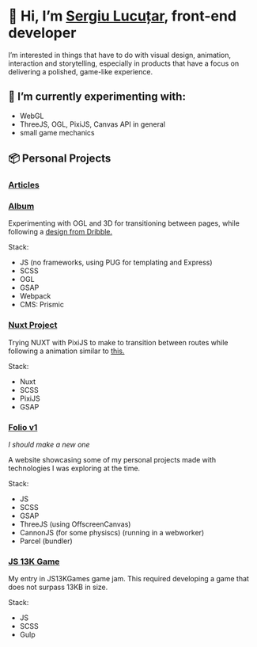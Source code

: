 # 👋 Hi, I’m [Sergiu Lucuțar](http://sergiulucutar.com/), front-end developer
I’m interested in things that have to do with visual design, animation, interaction and storytelling, especially in products that have a focus on delivering a polished, game-like experience.

## 🌱 I’m currently experimenting with:
- WebGL
- ThreeJS, OGL, PixiJS, Canvas API in general
- small game mechanics

## 📦 Personal Projects
### [Articles](https://github.com/sergiulucutar/site-cube-articles)
### [Album](https://github.com/sergiulucutar/site-album)
Experimenting with OGL and 3D for transitioning between pages, while following a [design from Dribble.](https://dribbble.com/shots/15770486-UI-Concept-3)

Stack:
- JS (no frameworks, using PUG for templating and Express)
- SCSS
- OGL
- GSAP
- Webpack
- CMS: Prismic

### [Nuxt Project](https://github.com/sergiulucutar/site-album)
Trying NUXT with PixiJS to make to transition between routes while following a animation similar to [this.](https://leonard.agency/)

Stack:
- Nuxt
- SCSS
- PixiJS
- GSAP

### [Folio v1](http://sergiulucutar.com/)
*I should make a new one*

A website showcasing some of my personal projects made with technologies I was exploring at the time.

Stack:
- JS
- SCSS
- GSAP
- ThreeJS (using OffscreenCanvas)
- CannonJS (for some physiscs) (running in a webworker)
- Parcel (bundler)
    
### [JS 13K Game](https://github.com/sergiulucutar/js15KGames2020)

My entry in JS13KGames game jam. This required developing a game that does not surpass 13KB in size.

Stack:
- JS
- SCSS
- Gulp
